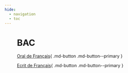 ```yaml
---
hide:
  - navigation
  - toc
---
```


<figure markdown>

# BAC

[Oral de Français](./BAC_fran%C3%A7ais_oral.md){ .md-button .md-button--primary }

[Ecrit de Français](./BAC_fran%C3%A7ais_ecrit.md){ .md-button .md-button--primary }

</figure>
